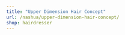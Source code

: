 ```yaml
---
title: "Upper Dimension Hair Concept"
url: /nashua/upper-dimension-hair-concept/
shop: hairdresser
---
```

